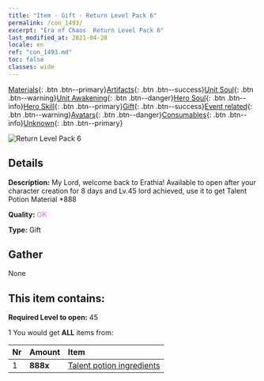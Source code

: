 ```yaml
---
title: "Item - Gift - Return Level Pack 6"
permalink: /con_1493/
excerpt: "Era of Chaos  Return Level Pack 6"
last_modified_at: 2021-04-28
locale: en
ref: "con_1493.md"
toc: false
classes: wide
---
```

 [Materials](/Items/){: .btn .btn--primary}[Artifacts](/Items/Artifacts/){: .btn .btn--success}[Unit Soul](/Items/UnitSoul/){: .btn .btn--warning}[Unit Awakening](/Items/UnitAwakening/){: .btn .btn--danger}[Hero Soul](/Items/HeroSoul/){: .btn .btn--info}[Hero Skill](/Items/HeroSkill/){: .btn .btn--primary}[Gift](/Items/Gift/){: .btn .btn--success}[Event related](/Items/Events/){: .btn .btn--warning}[Avatars](/Items/Avatars/){: .btn .btn--danger}[Consumables](/Items/Consumables/){: .btn .btn--info}[Unknown](/Items/Unknown/){: .btn .btn--primary}

 ![Return Level Pack 6](/images/t/i_907102.png)

## Details
 **Description:** My Lord, welcome back to Erathia! Available to open after your character creation for 8 days and Lv.45 lord achieved, use it to get Talent Potion Material *888

 **Quality:** <span style="color: #DA70D6">OK</span>

 **Type:** Gift

## Gather

  None

## This item contains:

 **Required Level to open:** 45

 1 You would get **ALL** items  from:

  | Nr | Amount |     Item    |
  |:---|:-------|:------------|
  | 1 |  **888x** | [Talent potion ingredients](/Items/con_1120/) |  | 
